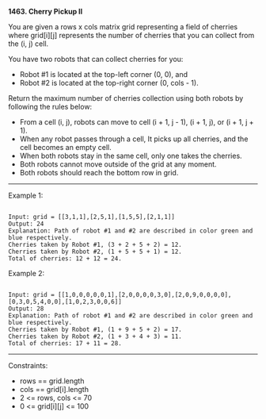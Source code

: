 **1463. Cherry Pickup II**

You are given a rows x cols matrix grid representing a field of cherries where grid[i][j] represents the number of cherries that you can collect from the (i, j) cell.

You have two robots that can collect cherries for you:

- Robot #1 is located at the top-left corner (0, 0), and
- Robot #2 is located at the top-right corner (0, cols - 1).

Return the maximum number of cherries collection using both robots by following the rules below:

- From a cell (i, j), robots can move to cell (i + 1, j - 1), (i + 1, j), or (i + 1, j + 1).
- When any robot passes through a cell, It picks up all cherries, and the cell becomes an empty cell.
- When both robots stay in the same cell, only one takes the cherries.
- Both robots cannot move outside of the grid at any moment.
- Both robots should reach the bottom row in grid.
 
***
Example 1:
```

Input: grid = [[3,1,1],[2,5,1],[1,5,5],[2,1,1]]
Output: 24
Explanation: Path of robot #1 and #2 are described in color green and blue respectively.
Cherries taken by Robot #1, (3 + 2 + 5 + 2) = 12.
Cherries taken by Robot #2, (1 + 5 + 5 + 1) = 12.
Total of cherries: 12 + 12 = 24.
```
Example 2:
```

Input: grid = [[1,0,0,0,0,0,1],[2,0,0,0,0,3,0],[2,0,9,0,0,0,0],[0,3,0,5,4,0,0],[1,0,2,3,0,0,6]]
Output: 28
Explanation: Path of robot #1 and #2 are described in color green and blue respectively.
Cherries taken by Robot #1, (1 + 9 + 5 + 2) = 17.
Cherries taken by Robot #2, (1 + 3 + 4 + 3) = 11.
Total of cherries: 17 + 11 = 28.
``` 
***
Constraints:

- rows == grid.length
- cols == grid[i].length
- 2 <= rows, cols <= 70
- 0 <= grid[i][j] <= 100